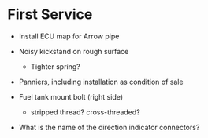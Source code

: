 # First Service

* Install ECU map for Arrow pipe

* Noisy kickstand on rough surface
  * Tighter spring?

* Panniers, including installation as condition of sale

* Fuel tank mount bolt (right side)
  * stripped thread? cross-threaded?

* What is the name of the direction indicator connectors?
